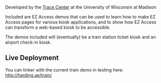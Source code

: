 Developed by the [Trace Center](http://trace.wisc.edu) at the University of Wisconsin at Madison

Included are EZ Access demos that can be used to learn how to make EZ Access pages for various kiosk applications, and to show how EZ Access can transform a web-based kiosk to be accessible.

The demos included will (eventually) be a train station ticket kiosk and an airport check-in kiosk.

## Live Deployment ##
You can tinker with the current train demo in testing here: http://harding.ae/train/